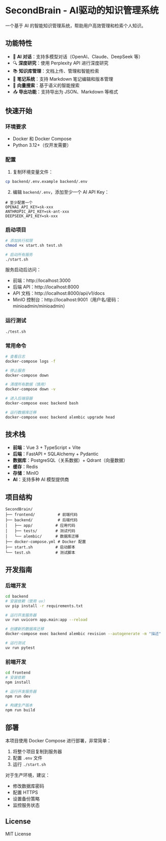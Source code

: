 # SecondBrain - AI驱动的知识管理系统

一个基于 AI 的智能知识管理系统，帮助用户高效管理和检索个人知识。

## 功能特性

- 🤖 **AI 对话**：支持多模型对话（OpenAI、Claude、DeepSeek 等）
- 🔍 **深度研究**：使用 Perplexity API 进行深度研究
- 📚 **知识库管理**：文档上传、管理和智能检索
- 📝 **笔记系统**：支持 Markdown 笔记编辑和版本管理
- 🎯 **向量搜索**：基于语义的智能搜索
- 📤 **导出功能**：支持导出为 JSON、Markdown 等格式

## 快速开始

### 环境要求

- Docker 和 Docker Compose
- Python 3.12+（仅开发需要）

### 配置

1. 复制环境变量文件：
```bash
cp backend/.env.example backend/.env
```

2. 编辑 `backend/.env`，添加至少一个 AI API Key：
```env
# 至少配置一个
OPENAI_API_KEY=sk-xxx
ANTHROPIC_API_KEY=sk-ant-xxx
DEEPSEEK_API_KEY=sk-xxx
```

### 启动项目

```bash
# 添加执行权限
chmod +x start.sh test.sh

# 启动所有服务
./start.sh
```

服务启动后访问：
- 前端：http://localhost:3000
- 后端 API：http://localhost:8000
- API 文档：http://localhost:8000/api/v1/docs
- MinIO 控制台：http://localhost:9001（用户名/密码：minioadmin/minioadmin）

### 运行测试

```bash
./test.sh
```

### 常用命令

```bash
# 查看日志
docker-compose logs -f

# 停止服务
docker-compose down

# 清理所有数据（慎用）
docker-compose down -v

# 进入后端容器
docker-compose exec backend bash

# 运行数据库迁移
docker-compose exec backend alembic upgrade head
```

## 技术栈

- **前端**：Vue 3 + TypeScript + Vite
- **后端**：FastAPI + SQLAlchemy + Pydantic
- **数据库**：PostgreSQL（关系数据）+ Qdrant（向量数据）
- **缓存**：Redis
- **存储**：MinIO
- **AI**：支持多种 AI 模型提供商

## 项目结构

```
SecondBrain/
├── frontend/          # 前端代码
├── backend/           # 后端代码
│   ├── app/          # 应用代码
│   ├── tests/        # 测试代码
│   └── alembic/      # 数据库迁移
├── docker-compose.yml # Docker 配置
├── start.sh          # 启动脚本
└── test.sh           # 测试脚本
```

## 开发指南

### 后端开发

```bash
cd backend
# 安装依赖（使用 uv）
uv pip install -r requirements.txt

# 运行开发服务器
uv run uvicorn app.main:app --reload

# 创建新的数据库迁移
docker-compose exec backend alembic revision --autogenerate -m "描述"

# 运行测试
uv run pytest
```

### 前端开发

```bash
cd frontend
# 安装依赖
npm install

# 运行开发服务器
npm run dev

# 构建生产版本
npm run build
```

## 部署

本项目使用 Docker Compose 进行部署，非常简单：

1. 将整个项目复制到服务器
2. 配置 `.env` 文件
3. 运行 `./start.sh`

对于生产环境，建议：
- 修改数据库密码
- 配置 HTTPS
- 设置备份策略
- 监控服务状态

## License

MIT License